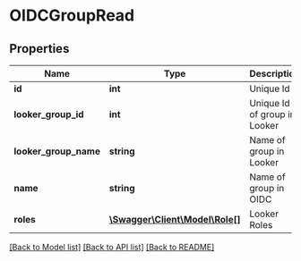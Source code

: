 # OIDCGroupRead

## Properties
Name | Type | Description | Notes
------------ | ------------- | ------------- | -------------
**id** | **int** | Unique Id | [optional] 
**looker_group_id** | **int** | Unique Id of group in Looker | [optional] 
**looker_group_name** | **string** | Name of group in Looker | [optional] 
**name** | **string** | Name of group in OIDC | [optional] 
**roles** | [**\Swagger\Client\Model\Role[]**](Role.md) | Looker Roles | [optional] 

[[Back to Model list]](../README.md#documentation-for-models) [[Back to API list]](../README.md#documentation-for-api-endpoints) [[Back to README]](../README.md)


